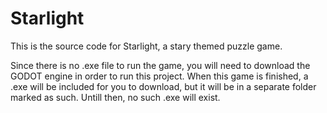 # Starlight
This is the source code for Starlight, a stary themed puzzle game.

Since there is no .exe file to run the game, you will need to download the GODOT engine in order to run this project. When this game is finished, a .exe will be included for you to download, but it will be in a separate folder marked as such. Untill then, no such .exe will exist.
